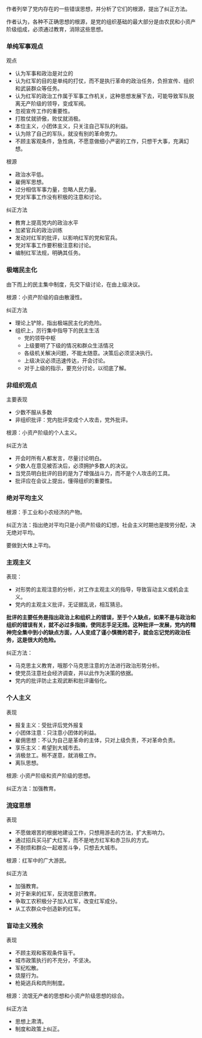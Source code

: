 作者列举了党内存在的一些错误思想，并分析了它们的根源，提出了纠正方法。



作者认为，各种不正确思想的根源，是党的组织基础的最大部分是由农民和小资产阶级组成，必须通过教育，消除这些思想。



### 单纯军事观点

观点

+ 认为军事和政治是对立的
+ 认为红军的目的是单纯的打仗，而不是执行革命的政治任务，负担宣传、组织和武装群众等任务。
+ 认为红军的政治工作属于军事工作机关，这种思想发展下去，可能导致军队脱离无产阶级的领导，变成军阀。
+ 忽视宣传工作的重要性。
+ 打胜仗就骄傲，败仗就消极。
+ 本位主义，小团体主义，只关注自己军队的利益。
+ 认为除了自己的军队，就没有别的革命势力。
+ 不顾主客观条件，急性病，不愿意做细小严密的工作，只想干大事，充满幻想。

根源

+ 政治水平低。
+ 雇佣军思想。
+ 过分相信军事力量，忽略人民力量。
+ 党对军事工作没有积极的注意和讨论。

纠正方法

+ 教育上提高党内的政治水平
+ 加紧官兵的政治训练
+ 发动对红军的批评，以影响红军的党和官兵。
+ 党对军事工作要积极注意和讨论。
+ 编制红军法规，明确其任务。

### 极端民主化

由下而上的民主集中制度，先交下级讨论，在由上级决议。

根源：小资产阶级的自由散漫性。

纠正方法

+ 理论上铲除，指出极端民主化的危险。
+ 组织上，厉行集中指导下的民主生活
    + 党的领导中枢
    + 上级要明了下级的情况和群众生活情况
    + 各级机关解决问题，不能太随意。决策后必须坚决执行。
    + 上级决议必须迅速传达，开会讨论。
    + 对于上级的指示，要充分讨论，以彻底了解。



### 非组织观点

主要表现

+ 少数不服从多数
+ 非组织批评：党内批评变成个人攻击，党外批评。

根源：小资产阶级的个人主义。

纠正方法

+ 开会时所有人都发言，尽量讨论明白。
+ 少数人在意见被否决后，必须拥护多数人的决议。
+ 当党员明白批评的目的是为了增强战斗力，而不是个人攻击的工具。
+ 批评应在会议上提出，懂得组织的重要性。



### 绝对平均主义

根源：手工业和小农经济的产物。

纠正方法：指出绝对平均只是小资产阶级的幻想，社会主义时期也是按劳分配，决无绝对平均。

要做到大体上平均。



### 主观主义

 表现：

+ 对形势的主观注意的分析，对工作主观主义的指导，导致盲动主义或机会主义。
+ 党内的主观主义批评，无证据乱说，相互猜忌。



**批评的主要任务是指出政治上和组织上的错误，至于个人缺点，如果不是与政治和组织的错误有关，就不必过多指摘，使同志手足无措。这种批评一发展，党内的精神完全集中到小的缺点方面，人人变成了谨小慎微的君子，就会忘记党的政治任务，这是很大的危险。**



纠正方法：

+ 马克思主义教育，哦那个马克思注意的方法进行政治形势分析。
+ 使党员注意社会经济调查，并以此作为决策的依据。
+ 党内的批评防止主观武断和批评庸俗化。

### 个人主义

表现

+ 报复主义：受批评后党外报复
+ 小团体注意：只注意小团体的利益。
+ 雇佣思想：不认为自己是革命的主体，只对上级负责，不对革命负责。
+ 享乐主义：希望到大城市去。
+ 消极怠工。稍不遂意，就消极工作。
+ 离队思想。

根源: 小资产阶级和资产阶级的思想。

纠正方法：加强教育。

### 流寇思想

表现

+ 不愿做艰苦的根据地建设工作，只想用游击的方法，扩大影响力。
+ 通过招兵买马扩大红军，而不是地方红军和赤卫队的方式。
+ 不耐烦和群众一起艰苦斗争，只想去大城市。

根源：红军中的广大游民。

纠正方法

+ 加强教育。
+ 对于新来的红军，反流氓意识教育。
+ 争取工农积极分子加入红军，改变红军成分。
+ 从工农群众中创造新的红军。

### 盲动主义残余

表现

+ 不顾主观和客观条件盲干。
+ 城市政策执行的不充分，不坚决。
+ 军纪松散。
+ 烧屋行为。
+ 枪毙逃兵和肉刑制度。

根源：流氓无产者的思想和小资产阶级思想的综合。

纠正方法

+ 思想上肃清。
+ 制度和政策上纠正。



